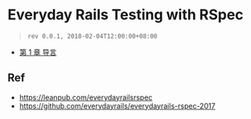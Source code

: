 # Everyday Rails Testing with RSpec

> `rev 0.0.1, 2018-02-04T12:00:00+08:00`

* [第 1 章 导言](./01)

## Ref

* <https://leanpub.com/everydayrailsrspec>
* <https://github.com/everydayrails/everydayrails-rspec-2017>